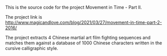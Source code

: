 This is the source code for the project Movement in Time - Part II.

The project link is http://www.magicandlove.com/blog/2021/03/27/movement-in-time-part-2-2016/

The project extracts 4 Chinese martial art film fighting sequences and matches them against a database of 1000 Chinese characters written in the cursive calligraphic style.

